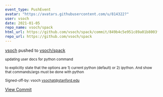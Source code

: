 ```yaml
---
event_type: PushEvent
avatar: "https://avatars.githubusercontent.com/u/814322?"
user: vsoch
date: 2021-01-05
repo_name: vsoch/spack
html_url: https://github.com/vsoch/spack/commit/849b4c5e951c89a01b8003f86ac595a8cb3c3db5
repo_url: https://github.com/vsoch/spack
---
```


<a href='https://github.com/vsoch' target='_blank'>vsoch</a> pushed to <a href='https://github.com/vsoch/spack' target='_blank'>vsoch/spack</a>

<small>updating user docs for python command

to explicitly state that the options are 1) current python (default)
or 2) ipython. And show that commands/args must be done with python

Signed-off-by: vsoch <vsochat@stanford.edu></small>

<a href='https://github.com/vsoch/spack/commit/849b4c5e951c89a01b8003f86ac595a8cb3c3db5' target='_blank'>View Commit</a>